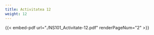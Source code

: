 ```yaml
---
title: Activitatea 12
weight: 12
---
```



{{< embed-pdf url="./NS101_Activitate-12.pdf" renderPageNum="2" >}}


